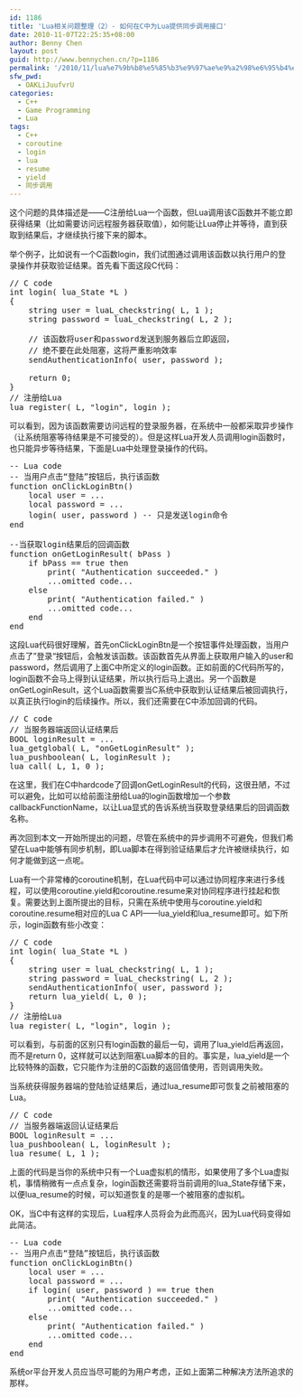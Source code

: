 ```yaml
---
id: 1186
title: 'Lua相关问题整理（2）- 如何在C中为Lua提供同步调用接口'
date: 2010-11-07T22:25:35+08:00
author: Benny Chen
layout: post
guid: http://www.bennychen.cn/?p=1186
permalink: '/2010/11/lua%e7%9b%b8%e5%85%b3%e9%97%ae%e9%a2%98%e6%95%b4%e7%90%86%ef%bc%882%ef%bc%89/'
sfw_pwd:
  - OAKLiJuufvrU
categories:
  - C++
  - Game Programming
  - Lua
tags:
  - C++
  - coroutine
  - login
  - lua
  - resume
  - yield
  - 同步调用
---
```

这个问题的具体描述是——C注册给Lua一个函数，但Lua调用该C函数并不能立即获得结果（比如需要访问远程服务器获取值），如何能让Lua停止并等待，直到获取到结果后，才继续执行接下来的脚本。

举个例子，比如说有一个C函数login，我们试图通过调用该函数以执行用户的登录操作并获取验证结果。首先看下面这段C代码：

<pre class="brush: cpp; title: ; notranslate" title="">// C code
int login( lua_State *L )
{
	string user = luaL_checkstring( L, 1 );
	string password = luaL_checkstring( L, 2 );

	// 该函数将user和password发送到服务器后立即返回，
	// 绝不要在此处阻塞，这将严重影响效率
	sendAuthenticationInfo( user, password );

	return 0;
}
// 注册给Lua
lua_register( L, "login", login );
</pre>

可以看到，因为该函数需要访问远程的登录服务器，在系统中一般都采取异步操作（让系统阻塞等待结果是不可接受的）。但是这样Lua开发人员调用login函数时，也只能异步等待结果，下面是Lua中处理登录操作的代码。

<pre class="brush: jscript; title: ; notranslate" title="">-- Lua code
-- 当用户点击“登陆”按钮后，执行该函数
function onClickLoginBtn()
	local user = ...
	local password = ...
	login( user, password ) -- 只是发送login命令
end

--当获取login结果后的回调函数
function onGetLoginResult( bPass )
	if bPass == true then
		print( "Authentication succeeded." )
		...omitted code...
	else
		print( "Authentication failed." )
		...omitted code...
	end
end
</pre>

这段Lua代码很好理解，首先onClickLoginBtn是一个按钮事件处理函数，当用户点击了”登录“按钮后，会触发该函数。该函数首先从界面上获取用户输入的user和password，然后调用了上面C中所定义的login函数。正如前面的C代码所写的，login函数不会马上得到认证结果，所以执行后马上退出。另一个函数是onGetLoginResult，这个Lua函数需要当C系统中获取到认证结果后被回调执行，以真正执行login的后续操作。所以，我们还需要在C中添加回调的代码。

<pre class="brush: cpp; title: ; notranslate" title="">// C code
// 当服务器端返回认证结果后
BOOL loginResult = ...
lua_getglobal( L, "onGetLoginResult" );
lua_pushboolean( L, loginResult );
lua_call( L, 1, 0 );
</pre>

在这里，我们在C中hardcode了回调onGetLoginResult的代码，这很丑陋，不过可以避免，比如可以给前面注册给Lua的login函数增加一个参数callbackFunctionName，以让Lua显式的告诉系统当获取登录结果后的回调函数名称。

再次回到本文一开始所提出的问题，尽管在系统中的异步调用不可避免，但我们希望在Lua中能够有同步机制，即Lua脚本在得到验证结果后才允许被继续执行，如何才能做到这一点呢。

Lua有一个非常棒的coroutine机制，在Lua代码中可以通过协同程序来进行多线程，可以使用coroutine.yield和coroutine.resume来对协同程序进行挂起和恢复。需要达到上面所提出的目标，只需在系统中使用与coroutine.yield和coroutine.resume相对应的Lua C API——lua\_yield和lua\_resume即可。如下所示，login函数有些小改变：

<pre class="brush: cpp; title: ; notranslate" title="">// C code
int login( lua_State *L )
{
	string user = luaL_checkstring( L, 1 );
	string password = luaL_checkstring( L, 2 );
	sendAuthenticationInfo( user, password );
	return lua_yield( L, 0 );
}
// 注册给Lua
lua_register( L, "login", login );
</pre>

可以看到，与前面的区别只有login函数的最后一句，调用了lua\_yield后再返回，而不是return 0，这样就可以达到阻塞Lua脚本的目的。事实是，lua\_yield是一个比较特殊的函数，它只能作为注册的C函数的返回值使用，否则调用失败。

当系统获得服务器端的登陆验证结果后，通过lua_resume即可恢复之前被阻塞的Lua。

<pre class="brush: cpp; title: ; notranslate" title="">// C code
// 当服务器端返回认证结果后
BOOL loginResult = ...
lua_pushboolean( L, loginResult );
lua_resume( L, 1 );
</pre>

上面的代码是当你的系统中只有一个Lua虚拟机的情形，如果使用了多个Lua虚拟机，事情稍微有一点点复杂，login函数还需要将当前调用的lua\_State存储下来，以便lua\_resume的时候，可以知道恢复的是哪一个被阻塞的虚拟机。

OK，当C中有这样的实现后，Lua程序人员将会为此而高兴，因为Lua代码变得如此简洁。

<pre class="brush: jscript; title: ; notranslate" title="">-- Lua code
-- 当用户点击“登陆”按钮后，执行该函数
function onClickLoginBtn()
	local user = ...
	local password = ...
	if login( user, password ) == true then
		print( "Authentication succeeded." )
		...omitted code...
	else
		print( "Authentication failed." )
		...omitted code...
	end
end
</pre>

系统or平台开发人员应当尽可能的为用户考虑，正如上面第二种解决方法所追求的那样。